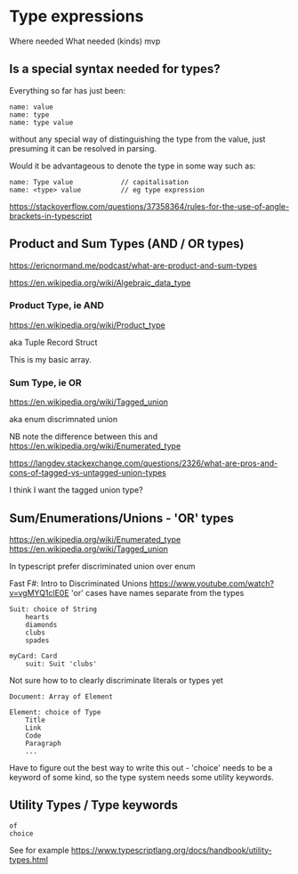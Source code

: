 Type expressions
================



Where needed
What needed (kinds)
mvp



Is a special syntax needed for types?
-------------------------------------

Everything so far has just been:

	name: value
	name: type
	name: type value

without any special way of distinguishing the type from the value, just presuming it can be resolved in parsing.

Would it be advantageous to denote the type in some way such as:

	name: Type value			// capitalisation
	name: <type> value			// eg type expression

https://stackoverflow.com/questions/37358364/rules-for-the-use-of-angle-brackets-in-typescript



Product and Sum Types (AND / OR types)
--------------------------------------

https://ericnormand.me/podcast/what-are-product-and-sum-types

https://en.wikipedia.org/wiki/Algebraic_data_type



### Product Type, ie AND
https://en.wikipedia.org/wiki/Product_type

aka
	Tuple
	Record
	Struct

This is my basic array.


### Sum Type, ie OR
https://en.wikipedia.org/wiki/Tagged_union

aka
	enum
	discrimnated union

NB note the difference between this and https://en.wikipedia.org/wiki/Enumerated_type

https://langdev.stackexchange.com/questions/2326/what-are-pros-and-cons-of-tagged-vs-untagged-union-types


I think I want the tagged union type?


Sum/Enumerations/Unions - 'OR' types
------------------------------------

https://en.wikipedia.org/wiki/Enumerated_type
https://en.wikipedia.org/wiki/Tagged_union

In typescript prefer discriminated union over enum


Fast F#: Intro to Discriminated Unions
https://www.youtube.com/watch?v=vgMYQ1clE0E
	'or' cases have names separate from the types



	Suit: choice of String
		hearts
		diamonds
		clubs
		spades

	myCard: Card
		suit: Suit 'clubs'

Not sure how to to clearly discriminate literals or types yet

	Document: Array of Element

	Element: choice of Type
		Title
		Link
		Code
		Paragraph
		...

Have to figure out the best way to write this out - 'choice' needs to be a keyword of some kind, so the type system needs some utility keywords.








Utility Types / Type keywords
-----------------------------

	of
	choice

See for example
	https://www.typescriptlang.org/docs/handbook/utility-types.html







